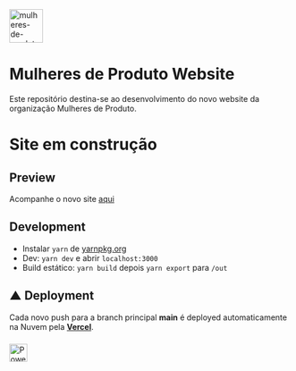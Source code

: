<img src="https://user-images.githubusercontent.com/5320963/141206473-0f185e62-1452-49d8-9434-2b134e4f1285.png" alt="mulheres-de-produto-log" width="60"/>

# Mulheres de Produto Website

Este repositório destina-se ao desenvolvimento do novo website da organização Mulheres de Produto.

# Site em construção

## Preview

Acompanhe o novo site [aqui](https://website-mulheres-de-produto.vercel.app/)

## Development

- Instalar `yarn` de [yarnpkg.org](https://yarnpkg.org)
- Dev: `yarn dev` e abrir `localhost:3000`
- Build estático: `yarn build` depois `yarn export` para `/out`

## ▲ Deployment

Cada novo push para a branch principal **main** é deployed automaticamente na Nuvem pela **[Vercel](https://vercel.com)**.

<a target="_blank" href="https://vercel.com/?utm_source=[mulheres-de-produto]&utm_campaign=oss">
  <img
    alt="Powered by Vercel"
    style="margin-top: 8px"
    height="32"
    src="https://website-mulheres-de-produto.vercel.app/powered-by-vercel.svg"
  />
</a>
